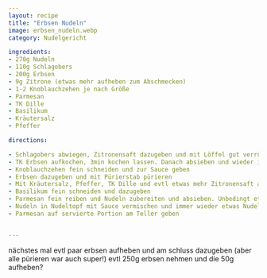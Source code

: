 ```yaml
---
layout: recipe
title: "Erbsen Nudeln"
image: erbsen_nudeln.webp
category: Nudelgericht

ingredients:
- 270g Nudeln
- 110g Schlagobers
- 200g Erbsen
- 9g Zitrone (etwas mehr aufheben zum Abschmecken)
- 1-2 Knoblauchzehen je nach Größe
- Parmesan
- TK Dille
- Basilikum
- Kräutersalz
- Pfeffer

directions:

- Schlagobers abwiegen, Zitronensaft dazugeben und mit Löffel gut verrühren (am Besten gleich im Pürierstab-Becher). Dadurch wird das Schlagobers sehr cremig (anders als Milch die ausflocken würde). Wird es leicht fest ist es egal, durch die Erbsen wird es wieder flüssiger.
- TK Erbsen aufkochen, 3min kochen lassen. Danach absieben und wieder in Topf geben und kaltes Wasser dazugeben (dadurch bleiben sie grün).
- Knoblauchzehen fein schneiden und zur Sauce geben
- Erbsen dazugeben und mit Pürierstab pürieren
- Mit Kräutersalz, Pfeffer, TK Dille und evtl etwas mehr Zitronensaft abschmecken
- Basilikum fein schneiden und dazugeben
- Parmesan fein reiben und Nudeln zubereiten und absieben. Unbedingt etwas Wasser in Glas aufheben!
- Nudeln in Nudeltopf mit Sauce vermischen und immer wieder etwas Nudelwasser dazugeben bis alles schön cremig ist
- Parmesan auf servierte Portion am Teller geben


---
```


nächstes mal evtl paar erbsen aufheben und am schluss dazugeben (aber alle pürieren war auch super!)
evtl 250g erbsen nehmen und die 50g aufheben?
